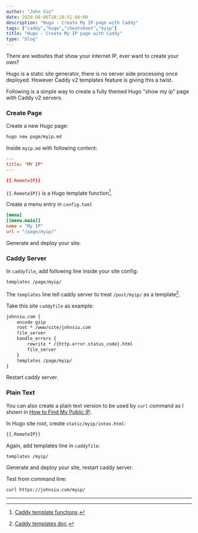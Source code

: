 ```yaml
---
author: "John Siu"
date: 2020-08-06T18:28:51-04:00
description: "Hugo - Create My IP page with Caddy"
tags: ["caddy","hugo","cheatsheet","myip"]
title: "Hugo - Create My IP page with Caddy"
type: "blog"
---
```

There are websites that show your internet IP, ever want to create your own?
<!--more-->
Hugo is a static site generator, there is no server side processing once deployed. However Caddy v2 templates feature is giving this a twist.

Following is a simple way to create a fully themed Hugo "show my ip" page with Caddy v2 servers.

### Create Page

Create a new Hugo page:

```sh
hugo new page/myip.md
```

Inside `myip.md` with following content:

```toml
---
title: "MY IP"
---

{{.RemoteIP}}
```

`{{.RemoteIP}}` is a Hugo template function[^1].

Create a menu entry in `config.toml`

```toml
[menu]
[[menu.main]]
name = "My IP"
url = "/page/myip/"
```

Generate and deploy your site.

### Caddy Server

In `caddyfile`, add following line inside your site config:

```apache
templates /page/myip/
```

The `templates` line tell caddy server to treat `/post/myip/` as a template[^2].

Take this site `caddyfile` as example:

```apache
johnsiu.com {
	encode gzip
	root * /www/site/johnsiu.com
	file_server
	handle_errors {
		rewrite * /{http.error.status_code}.html
		file_server
	}
	templates /page/myip/
}
```

Restart caddy server.

### Plain Text

You can also create a plain text version to be used by `curl` command as I shown in [How to Find My Public IP](/blog/my-ip/).

In Hugo site root, create `static/myip/intex.html`:

```md
{{.RemoteIP}}
```

Again, add templates line in `caddyfile`:

```apache
templates /myip/
```

Generate and deploy your site, restart caddy server.

Test from command line:

```sh
curl https://johnsiu.com/myip/
```

---

[^1]: [Caddy template functions](https://caddyserver.com/docs/modules/http.handlers.templates).
[^2]: [Caddy templates doc](https://caddyserver.com/docs/caddyfile/directives/templates#templates).